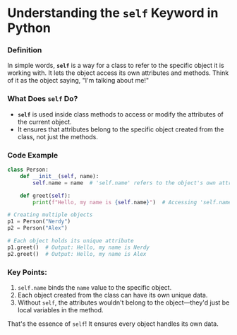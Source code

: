 # Understanding the `self` Keyword in Python

### Definition
In simple words, **`self`** is a way for a class to refer to the specific object it is working with. It lets the object access its own attributes and methods. Think of it as the object saying, "I'm talking about me!"

### What Does `self` Do?
- **`self`** is used inside class methods to access or modify the attributes of the current object.
- It ensures that attributes belong to the specific object created from the class, not just the methods.

### Code Example

```python
class Person:
    def __init__(self, name):
        self.name = name  # 'self.name' refers to the object's own attribute

    def greet(self):
        print(f"Hello, my name is {self.name}")  # Accessing 'self.name' inside a method

# Creating multiple objects
p1 = Person("Nerdy")
p2 = Person("Alex")

# Each object holds its unique attribute
p1.greet()  # Output: Hello, my name is Nerdy
p2.greet()  # Output: Hello, my name is Alex
```
### Key Points:
1. `self.name` binds the `name` value to the specific object.
2. Each object created from the class can have its own unique data.
3. Without `self`, the attributes wouldn't belong to the object—they'd just be local variables in the method.

That's the essence of `self`! It ensures every object handles its own data.

